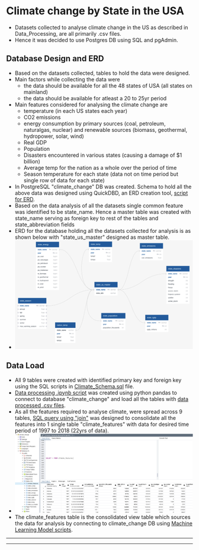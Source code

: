 # Climate change by State in the USA
- Datasets collected to analyse climate change in the US as described in Data_Processing, are all primarily .csv files.
- Hence it was decided to use Postgres DB using SQL and pgAdmin.

## Database Design and ERD
- Based on the datasets collected, tables to hold the data were designed.
- Main factors while collecting the data were 
    - the data should be available for all the 48 states of USA (all states on mainland)
    - the data should be available for atleast a 20 to 25yr period
- Main features considered for analysing the climate change are 
    - temperature (in each US states each year) 
    - CO2 emissions 
    - energy consumption by primary sources (coal, petroleum, naturalgas, nuclear) and renewable sources (biomass, geothermal, hydropower, solar, wind)
    - Real GDP
    - Population
    - Disasters encountered in various states (causing a damage of $1 billion)
    - Average temp for the nation as a whole over the period of time
    - Season temperature for each state (data not on time period but single row of data for each state)
- In PostgreSQL "climate_change" DB was created. Schema to hold all the above data was designed using QuickDBD, an ERD creation tool, <a href="https://github.com/irenedepacina/final_project/blob/develop/Database/erd_instructions.sql">script for ERD</a>.
- Based on the data analysis of all the datasets single common feature was identified to be state_name. Hence a master table was created with state_name serving as foreign key to rest of the tables and state_abbreviation fields
- ERD for the database holding all the datasets collected for analysis is as shown below with "state_us_master" designed as master table. 
- <img src = "climate_ERD.png"></img>

## Data Load
- All 9 tables were created with identified primary key and foreign key using the SQL scripts in <a href="https://github.com/irenedepacina/final_project/blob/develop/Database/Climate_Schema.sql">Climate_Schema.sql</a> file.
- <a href="https://github.com/irenedepacina/final_project/blob/develop/Data_Processing/ETL_create_database.ipynb">Data processing .ipynb script</a> was created using python pandas to connect to database "climate_change" and load all the tables with <a href="https://github.com/irenedepacina/final_project/tree/develop/Resources/data_processed">data processed .csv files</a>.
- As all the features required to analyse climate, were spread across 9 tables, <a href="https://github.com/irenedepacina/final_project/blob/develop/Database/Climate_features_Query_df.sql">SQL query using "join"</a> was designed to consolidate all the features into 1 single table "climate_features" with data for desired time period of 1997 to 2018 (22yrs of data).
- <img src = "DB_climate.png"></img>
- The climate_features table is the consolidated view table which sources the data for analysis by connecting to climate_change DB using <a href="https://github.com/irenedepacina/final_project/tree/develop/Machine_Learning">Machine Learning Model scripts</a>.
---
---